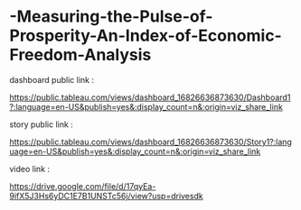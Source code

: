 # -Measuring-the-Pulse-of-Prosperity-An-Index-of-Economic-Freedom-Analysis

dashboard public link :

https://public.tableau.com/views/dashboard_16826636873630/Dashboard1?:language=en-US&publish=yes&:display_count=n&:origin=viz_share_link

story public link :

https://public.tableau.com/views/dashboard_16826636873630/Story1?:language=en-US&publish=yes&:display_count=n&:origin=viz_share_link

video link :

https://drive.google.com/file/d/17qyEa-9ifX5J3Hs6yDC1E7B1UNSTc56j/view?usp=drivesdk
